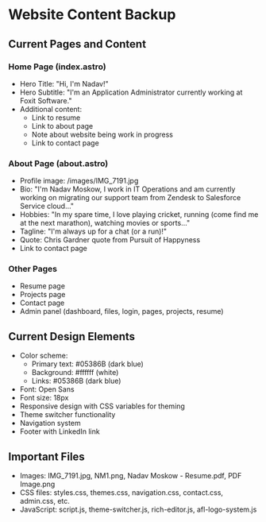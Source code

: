 # Website Content Backup

## Current Pages and Content

### Home Page (index.astro)
- Hero Title: "Hi, I'm Nadav!"
- Hero Subtitle: "I'm an Application Administrator currently working at Foxit Software."
- Additional content:
  - Link to resume
  - Link to about page
  - Note about website being work in progress
  - Link to contact page

### About Page (about.astro)
- Profile image: /images/IMG_7191.jpg
- Bio: "I'm Nadav Moskow, I work in IT Operations and am currently working on migrating our support team from Zendesk to Salesforce Service cloud..."
- Hobbies: "In my spare time, I love playing cricket, running (come find me at the next marathon), watching movies or sports..."
- Tagline: "I'm always up for a chat (or a run)!"
- Quote: Chris Gardner quote from Pursuit of Happyness
- Link to contact page

### Other Pages
- Resume page
- Projects page
- Contact page
- Admin panel (dashboard, files, login, pages, projects, resume)

## Current Design Elements
- Color scheme: 
  - Primary text: #05386B (dark blue)
  - Background: #ffffff (white)
  - Links: #05386B (dark blue)
- Font: Open Sans
- Font size: 18px
- Responsive design with CSS variables for theming
- Theme switcher functionality
- Navigation system
- Footer with LinkedIn link

## Important Files
- Images: IMG_7191.jpg, NM1.png, Nadav Moskow - Resume.pdf, PDF Image.png
- CSS files: styles.css, themes.css, navigation.css, contact.css, admin.css, etc.
- JavaScript: script.js, theme-switcher.js, rich-editor.js, afl-logo-system.js